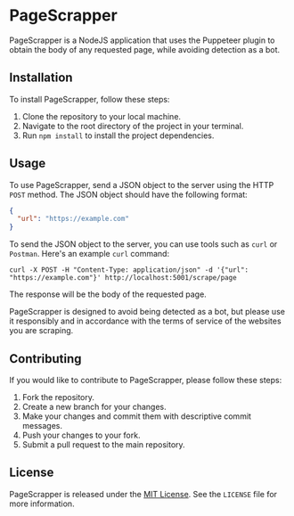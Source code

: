 # PageScrapper

PageScrapper is a NodeJS application that uses the Puppeteer plugin to obtain the body of any requested page, while avoiding detection as a bot.

## Installation

To install PageScrapper, follow these steps:

1. Clone the repository to your local machine.
2. Navigate to the root directory of the project in your terminal.
3. Run `npm install` to install the project dependencies.

## Usage

To use PageScrapper, send a JSON object to the server using the HTTP `POST` method. The JSON object should have the following format:

```json
{
  "url": "https://example.com"
}
```

To send the JSON object to the server, you can use tools such as `curl` or `Postman`. Here's an example `curl` command:

```cURL
curl -X POST -H "Content-Type: application/json" -d '{"url": "https://example.com"}' http://localhost:5001/scrape/page
```

The response will be the body of the requested page.

PageScrapper is designed to avoid being detected as a bot, but please use it responsibly and in accordance with the terms of service of the websites you are scraping.

## Contributing

If you would like to contribute to PageScrapper, please follow these steps:

1. Fork the repository.
2. Create a new branch for your changes.
3. Make your changes and commit them with descriptive commit messages.
4. Push your changes to your fork.
5. Submit a pull request to the main repository.

## License

PageScrapper is released under the [MIT License](https://opensource.org/licenses/MIT). See the `LICENSE` file for more information.
